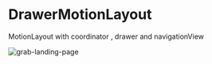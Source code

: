 # DrawerMotionLayout
MotionLayout with coordinator , drawer and navigationView

![grab-landing-page](https://github.com/Elblassy/DrawerMotionLayout/blob/master/motionlayout2.gif)
